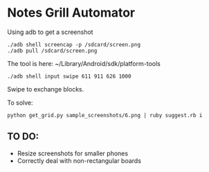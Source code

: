 # Notes Grill Automator
Using adb to get a screenshot

	./adb shell screencap -p /sdcard/screen.png
	./adb pull /sdcard/screen.png

The tool is here: ~/Library/Android/sdk/platform-tools

	./adb shell input swipe 611 911 626 1000

Swipe to exchange blocks.


To solve:

	python get_grid.py sample_screenshots/6.png | ruby suggest.rb i


## TO DO:
 * Resize screenshots for smaller phones
 * Correctly deal with non-rectangular boards
